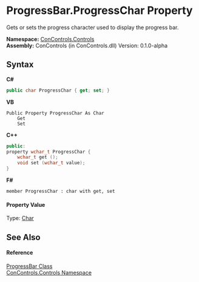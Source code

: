 # ProgressBar.ProgressChar Property 
 

Gets or sets the progress character used to display the progress bar.

**Namespace:**&nbsp;<a href="8161a036-2926-0ace-99d3-20346d250e3b">ConControls.Controls</a><br />**Assembly:**&nbsp;ConControls (in ConControls.dll) Version: 0.1.0-alpha

## Syntax

**C#**<br />
``` C#
public char ProgressChar { get; set; }
```

**VB**<br />
``` VB
Public Property ProgressChar As Char
	Get
	Set
```

**C++**<br />
``` C++
public:
property wchar_t ProgressChar {
	wchar_t get ();
	void set (wchar_t value);
}
```

**F#**<br />
``` F#
member ProgressChar : char with get, set

```


#### Property Value
Type: <a href="https://docs.microsoft.com/dotnet/api/system.char" target="_blank">Char</a>

## See Also


#### Reference
<a href="8324ffb5-16c1-dab5-6f91-1faf0ed01c19">ProgressBar Class</a><br /><a href="8161a036-2926-0ace-99d3-20346d250e3b">ConControls.Controls Namespace</a><br />